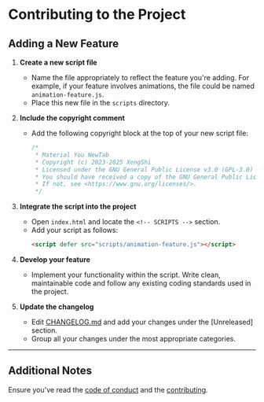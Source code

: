 # Contributing to the Project

## Adding a New Feature

1. **Create a new script file**
    - Name the file appropriately to reflect the feature you're adding. For example, if your feature involves animations, the file could be named `animation-feature.js`.
    - Place this new file in the `scripts` directory.

2. **Include the copyright comment**
    - Add the following copyright block at the top of your new script file:
      ```javascript
      /* 
       * Material You NewTab
       * Copyright (c) 2023-2025 XengShi
       * Licensed under the GNU General Public License v3.0 (GPL-3.0)
       * You should have received a copy of the GNU General Public License along with this program. 
       * If not, see <https://www.gnu.org/licenses/>.
       */
      ```  

3. **Integrate the script into the project**
    - Open `index.html` and locate the `<!-- SCRIPTS -->` section.
    - Add your script as follows:
      ```html
      <script defer src="scripts/animation-feature.js"></script>
      ```

4. **Develop your feature**
    - Implement your functionality within the script. Write clean, maintainable code and follow any existing coding standards used in the project.

5. **Update the changelog**
    - Edit [CHANGELOG.md](../CHANGELOG.md) and add your changes under the [Unreleased] section.
    - Group all your changes under the most appropriate categories.

---

## Additional Notes
Ensure you've read the [code of conduct](../CODE_OF_CONDUCT.md) and the [contributing](../CONTRIBUTING.md).
